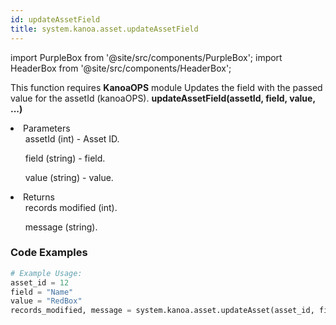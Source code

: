 ```yaml
---
id: updateAssetField
title: system.kanoa.asset.updateAssetField
---
```


import PurpleBox from '@site/src/components/PurpleBox';
import HeaderBox from '@site/src/components/HeaderBox';

<PurpleBox>This function requires <b>KanoaOPS</b> module</PurpleBox>
<HeaderBox header="Description">Updates the field with the passed value for the assetId (kanoaOPS).</HeaderBox>
<HeaderBox header="Syntax">
    <b>updateAssetField(assetId, field, value, ...)</b>
    <li> Parameters <br />
        <ul>assetId (int) - Asset ID.</ul>
        <ul>field (string) - field.</ul>
        <ul>value (string) - value.</ul>
    </li>
    <li> Returns <br />
        <ul>records modified (int).</ul>
        <ul>message (string).</ul>
    </li>
</HeaderBox>

### Code Examples

```python
# Example Usage:
asset_id = 12
field = "Name"
value = "RedBox"
records_modified, message = system.kanoa.asset.updateAsset(asset_id, field, value)

